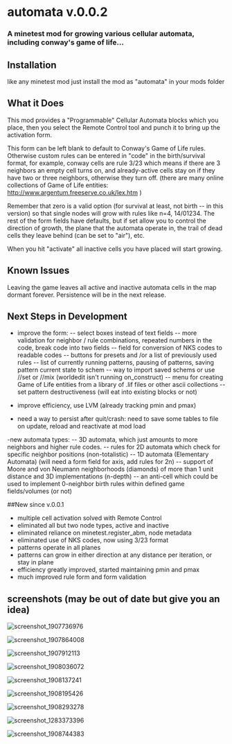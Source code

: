 # automata v.0.0.2
### A minetest mod for growing various cellular automata, including conway's game of life...

## Installation
like any minetest mod just install the mod as "automata" in your mods folder

## What it Does
This mod provides a "Programmable" Cellular Automata blocks which you place, then you select the Remote Control tool and punch it to bring up the activation form.

This form can be left blank to default to Conway's Game of Life rules. Otherwise custom rules can be entered in "code" in the birth/survival format, for example, conway cells are rule 3/23 which means if there are 3 neighbors an empty cell turns on, and already-active cells stay on if they have two or three neighbors, otherwise they turn off. (there are many online collections of Game of Life entities: http://www.argentum.freeserve.co.uk/lex.htm )

Remember that zero is a valid option (for survival at least, not birth -- in this version) so that single nodes will grow with rules like n=4, 14/01234. The rest of the form fields have defaults, but if set allow you to control the direction of growth, the plane that the automata operate in, the trail of dead cells they leave behind (can be set to "air"), etc.

When you hit "activate" all inactive cells you have placed will start growing.

## Known Issues
Leaving the game leaves all active and inactive automata cells in the map dormant forever. Persistence will be in the next release.

## Next Steps in Development
- improve the form:
-- select boxes instead of text fields
-- more validation for neighbor / rule combinations, repeated numbers in the code, break code into two fields
-- field for conversion of NKS codes to readable codes
-- buttons for presets and /or a list of previously used rules
-- list of currently running patterns, pausing of patterns, saving pattern current state to schem
-- way to import saved schems or use //set or //mix (worldedit isn't running on_construct)
-- menu for creating Game of Life entities from a library of .lif files or other ascii collections
-- set pattern destructiveness (will eat into existing blocks or not)

- improve efficiency, use LVM (already tracking pmin and pmax)

- need a way to persist after quit/crash: need to save some tables to file on update, reload and reactivate at mod load

-new automata types:
-- 3D automata, which just amounts to more neighbors and higher rule codes.
-- rules for 2D automata which check for specific neighbor positions (non-totalistic)
-- 1D automata (Elementary Automata) (will need a form field for axis, add rules for 2n)
-- support of Moore and von Neumann neighborhoods (diamonds) of more than 1 unit distance and 3D implementations (n-depth)
-- an anti-cell which could be used to implement 0-neighbor birth rules within defined game fields/volumes (or not)

##New since v.0.0.1
- multiple cell activation solved with Remote Control
- eliminated all but two node types, active and inactive
- eliminated reliance on minetest.register_abm, node metadata
- eliminated use of NKS codes, now using 3/23 format
- patterns operate in all planes
- patterns can grow in either direction at any distance per iteration, or stay in plane
- efficiency greatly improved, started maintaining pmin and pmax
- much improved rule form and form validation

## screenshots (may be out of date but give you an idea)

![screenshot_1907736976](https://cloud.githubusercontent.com/assets/12679496/8023523/2dbb2b7c-0ccc-11e5-987c-96a8e3472966.png)

![screenshot_1907864008](https://cloud.githubusercontent.com/assets/12679496/8023522/2db88502-0ccc-11e5-9978-9a55003d790e.png)

![screenshot_1907912113](https://cloud.githubusercontent.com/assets/12679496/8023524/2dc2b4e6-0ccc-11e5-9e07-04959e47b350.png)

![screenshot_1908036072](https://cloud.githubusercontent.com/assets/12679496/8023525/2dc4ff08-0ccc-11e5-8912-251568a7ec82.png)

![screenshot_1908137241](https://cloud.githubusercontent.com/assets/12679496/8023528/2dd0614a-0ccc-11e5-8574-23618fdd6b94.png)

![screenshot_1908195426](https://cloud.githubusercontent.com/assets/12679496/8023526/2dc70514-0ccc-11e5-9a21-400ccf680d3f.png)

![screenshot_1908293278](https://cloud.githubusercontent.com/assets/12679496/8023527/2dcf94c2-0ccc-11e5-9992-b3ad5f71dbf5.png)

![screenshot_1283373396](https://cloud.githubusercontent.com/assets/12679496/7900632/e475fbf0-0720-11e5-97e1-205afa946526.png)

![screenshot_1908744383](https://cloud.githubusercontent.com/assets/12679496/8023529/2dd52108-0ccc-11e5-97fa-079e3c144bba.png)
